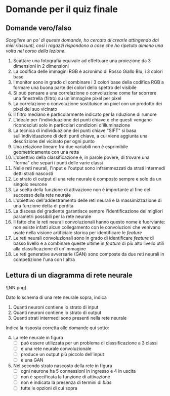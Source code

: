 # Domande per il quiz finale

## Domande vero/falso

*Scegliere un po' di queste domande, ho cercato di crearle attingendo dai miei riassunti, così i ragazzi rispondono a cose che ho ripetuto almeno una volta nel corso della lezione*.

1. Scattare una fotografia equivale ad effettuare una proiezione da 3 dimensioni in 2 dimensioni
2. La codifica delle immagini RGB è acronimo di Rosso Giallo Blu, i 3 colori base
3. I monitor sono in grado di combinare i 3 colori base della codifica RGB a formare una buona parte dei colori dello spettro del visibile
4. Si può pensare a una correlazione o convoluzione come far scorrere una finestrella (filtro) su un'immagine pixel per pixel
5. La correlazione o convoluzione sostituisce un pixel con un prodotto dei pixel del suo vicinato
6. Il filtro mediano è particolarmente indicato per la riduzione di rumore
7. L'ideale per l'individuazione dei punti chiave è che questi vengano riconosciuti solo in particolari condizioni d'illuminazione
8. La tecnica di individuazione dei punti chiave "SIFT" si basa sull'individuazione di detti punti chiave, a cui viene aggiunta una descrizione del vicinato per ogni punto
9. Una relazione lineare fra due variabili non è esprimibile geometricamente con una retta
10. L'obiettivo della classificazione è, in parole povere, di trovare una "forma" che separi i punti delle varie classi
11. Nelle reti neurali, l'input e l'output sono inframmezzati da strati intermedi detti strati nascosti
12. Lo strato di output di una rete neurale è composto sempre e solo da un singolo neurone
13. La scelta della funzione di attivazione non è importante al fine del successo della rete neurale
14. L'obiettivo dell'addestramento delle reti neurali è la massimizzazione di una funzione detta di perdita
15. La discesa del gradiente garantisce sempre l'identificazione dei migliori parametri possibili per la rete neurale
16. Il fatto che le reti neurali convoluzionali hanno questo nome è fuorviante: non esiste infatti alcun collegamento con le convoluzioni che venivano usate nella visione artificiale storica per identificare le *feature*
17. Le reti neurali convoluzionali sono in grado di identificare *feature* di basso livello e a combinare queste ultime in *feature* di più alto livello utili alla classificazione di un'immagine
18. Le reti generative avversarie (GAN) sono composte da due reti neurali in competizione l'una con l'altra

## Lettura di un diagramma di rete neurale

![NN.png]

Dato lo schema di una rete neurale sopra, indica

1. Quanti neuroni contiene lo strato di input
2. Quanti neuroni contiene lo strato di output
3. Quanti strati intermedi sono presenti nella rete neurale

Indica la risposta corretta alle domande qui sotto:

4. La rete neurale in figura
   - [ ] può essere utilizzata per un problema di classificazione a 3 classi
   - [ ] è una rete neurale convoluzionale
   - [ ] produce un output più piccolo dell'input
   - [ ] è una GAN
5. Nel secondo strato nascosto della rete in figura
   - [ ] ogni neurone ha 5 connessioni in ingresso e 4 in uscita
   - [ ] non è specificata la funzione di attivazione
   - [ ] non è indicata la presenza di termini di *bias*
   - [ ] tutte le opzioni di cui sopra